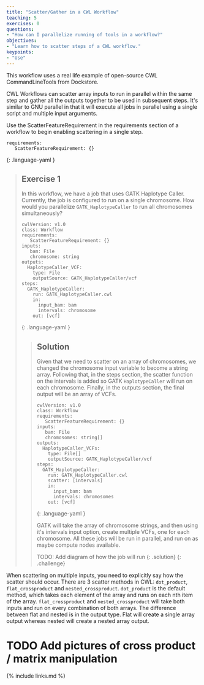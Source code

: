```yaml
---
title: "Scatter/Gather in a CWL Workflow"
teaching: 5
exercises: 0
questions:
- "How can I parallelize running of tools in a workflow?"
objectives:
- "Learn how to scatter steps of a CWL workflow."
keypoints:
- "Use"
---
```

This workflow uses a real life example of open-source CWL CommandLineTools from Dockstore.

CWL Workflows can scatter array inputs to run in parallel within the same step and gather all the outputs together to be used in subsequent steps. It's similar to GNU parallel in that it will execute all jobs in parallel using a single script and multiple input arguments.

Use the ScatterFeatureRequirement in the requirements section of a workflow to begin enabling scattering in a single step.

~~~
requirements:
   ScatterFeatureRequirement: {}
~~~
{: .language-yaml }

> ## Exercise 1
>
> In this workflow, we have a job that uses GATK Haplotype Caller.
> Currently, the job is configured to run on a single chromosome.
> How would you parallelize `GATK_HaplotypeCaller` to run all chromosomes simultaneously?
>
> ~~~
> cwlVersion: v1.0
> class: Workflow
> requirements:
>    ScatterFeatureRequirement: {}
> inputs:
>    bam: File
>    chromosome: string
> outputs:
>   HaplotypeCaller_VCF:
>     type: File
>     outputSource: GATK_HaplotypeCaller/vcf
> steps:
>   GATK_HaplotypeCaller:
>     run: GATK_HaplotypeCaller.cwl
>     in:
>       input_bam: bam
>       intervals: chromosome
>     out: [vcf]
> ~~~
> {: .language-yaml }
>
> > ## Solution
> > Given that we need to scatter on an array of chromosomes,
> > we changed the chromosome input variable to become a string array.
> > Following that, in the steps section, the scatter function on the intervals
> > is added so GATK `HaplotypeCaller` will run on each chromosome.
> > Finally, in the outputs section, the final output will be an array of VCFs.
> >
> > ~~~
> > cwlVersion: v1.0
> > class: Workflow
> > requirements:
> >    ScatterFeatureRequirement: {}
> > inputs:
> >    bam: File
> >    chromosomes: string[]
> > outputs:
> >   HaplotypeCaller_VCFs:
> >     type: File[]
> >     outputSource: GATK_HaplotypeCaller/vcf
> > steps:
> >   GATK_HaplotypeCaller:
> >     run: GATK_HaplotypeCaller.cwl
> >     scatter: [intervals]
> >     in:
> >       input_bam: bam
> >       intervals: chromosomes
> >     out: [vcf]
> > ~~~
> > {: .language-yaml }
> >
> > GATK will take the array of chromosome strings,
> > and then using it's intervals input option,
> > create multiple VCFs, one for each chromosome.
> > All these jobs will be run in parallel,
> > and run on as maybe compute nodes available.
> >
> > TODO: Add diagram of how the job will run
> {: .solution}
{: .challenge}

When scattering on multiple inputs,
you need to explicitly say how the scatter should occur.
There are 3 scatter methods in CWL:
`dot_product`, `flat_crossproduct` and `nested_crossproduct`.
`dot_product` is the default method,
which takes each element of the array and runs on each nth item of the array.
`flat_crossproduct` and `nested_crossproduct` will take both inputs and
run on every combination of both arrays.
The difference between flat and nested is in the output type.
Flat will create a single array output whereas
nested will create a nested array output.

# TODO Add pictures of cross product / matrix manipulation

{% include links.md %}
